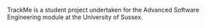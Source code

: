 TrackMe is a student project undertaken for the Advanced Software Engineering module at the University of Sussex. 

